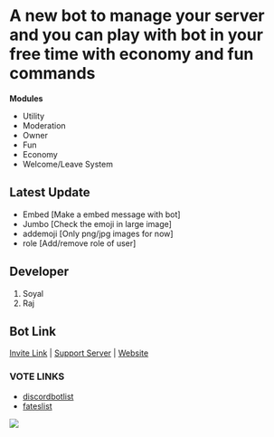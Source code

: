 # A new bot to manage your server and you can play with bot in your free time with economy and fun commands

**Modules**
- Utility
- Moderation
- Owner
- Fun
- Economy
- Welcome/Leave System

## Latest Update
- Embed [Make a embed message with bot]
- Jumbo [Check the emoji in large image]
- addemoji [Only png/jpg images for now]
- role [Add/remove role of user]

## Developer
1. Soyal
2. Raj

## Bot Link
[Invite Link](https://discordapp.com/oauth2/authorize?client_id=837186152900591627&scope=bot&permissions=2080374975)
| [Support Server](https://discord.gg/4NJ9vR6Nwy)
| [Website](https://zeck.soyalk9.repl.co)

### VOTE LINKS
- [discordbotlist](https://discordbotlist.com/bots/zeck/upvote)
- [fateslist](https://fateslist.xyz/bot/837186152900591627/vote)


<a href="https://discordbotlist.com/bots/837186152900591627"><img src="https://discordbotlist.com/api/v1/bots/837186152900591627/widget"></a>
